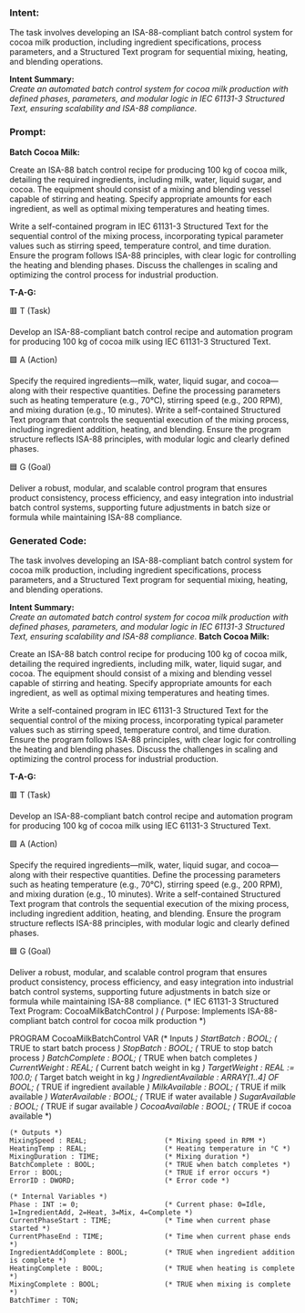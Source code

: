 ### Intent:
The task involves developing an ISA-88-compliant batch control system for cocoa milk production, including ingredient specifications, process parameters, and a Structured Text program for sequential mixing, heating, and blending operations.  

**Intent Summary:**  
*Create an automated batch control system for cocoa milk production with defined phases, parameters, and modular logic in IEC 61131-3 Structured Text, ensuring scalability and ISA-88 compliance.*

### Prompt:
**Batch Cocoa Milk:**

Create an ISA-88 batch control recipe for producing 100 kg of cocoa milk, detailing the required ingredients, including milk, water, liquid sugar, and cocoa. The equipment should consist of a mixing and blending vessel capable of stirring and heating. Specify appropriate amounts for each ingredient, as well as optimal mixing temperatures and heating times.

Write a self-contained program in IEC 61131-3 Structured Text for the sequential control of the mixing process, incorporating typical parameter values such as stirring speed, temperature control, and time duration. Ensure the program follows ISA-88 principles, with clear logic for controlling the heating and blending phases. Discuss the challenges in scaling and optimizing the control process for industrial production.

**T-A-G:**

🟥 T (Task)

Develop an ISA-88-compliant batch control recipe and automation program for producing 100 kg of cocoa milk using IEC 61131-3 Structured Text.

🟩 A (Action)

Specify the required ingredients—milk, water, liquid sugar, and cocoa—along with their respective quantities. Define the processing parameters such as heating temperature (e.g., 70°C), stirring speed (e.g., 200 RPM), and mixing duration (e.g., 10 minutes). Write a self-contained Structured Text program that controls the sequential execution of the mixing process, including ingredient addition, heating, and blending. Ensure the program structure reflects ISA-88 principles, with modular logic and clearly defined phases.

🟦 G (Goal)

Deliver a robust, modular, and scalable control program that ensures product consistency, process efficiency, and easy integration into industrial batch control systems, supporting future adjustments in batch size or formula while maintaining ISA-88 compliance.

### Generated Code:
The task involves developing an ISA-88-compliant batch control system for cocoa milk production, including ingredient specifications, process parameters, and a Structured Text program for sequential mixing, heating, and blending operations.  

**Intent Summary:**  
*Create an automated batch control system for cocoa milk production with defined phases, parameters, and modular logic in IEC 61131-3 Structured Text, ensuring scalability and ISA-88 compliance.*
**Batch Cocoa Milk:**

Create an ISA-88 batch control recipe for producing 100 kg of cocoa milk, detailing the required ingredients, including milk, water, liquid sugar, and cocoa. The equipment should consist of a mixing and blending vessel capable of stirring and heating. Specify appropriate amounts for each ingredient, as well as optimal mixing temperatures and heating times.

Write a self-contained program in IEC 61131-3 Structured Text for the sequential control of the mixing process, incorporating typical parameter values such as stirring speed, temperature control, and time duration. Ensure the program follows ISA-88 principles, with clear logic for controlling the heating and blending phases. Discuss the challenges in scaling and optimizing the control process for industrial production.

**T-A-G:**

🟥 T (Task)

Develop an ISA-88-compliant batch control recipe and automation program for producing 100 kg of cocoa milk using IEC 61131-3 Structured Text.

🟩 A (Action)

Specify the required ingredients—milk, water, liquid sugar, and cocoa—along with their respective quantities. Define the processing parameters such as heating temperature (e.g., 70°C), stirring speed (e.g., 200 RPM), and mixing duration (e.g., 10 minutes). Write a self-contained Structured Text program that controls the sequential execution of the mixing process, including ingredient addition, heating, and blending. Ensure the program structure reflects ISA-88 principles, with modular logic and clearly defined phases.

🟦 G (Goal)

Deliver a robust, modular, and scalable control program that ensures product consistency, process efficiency, and easy integration into industrial batch control systems, supporting future adjustments in batch size or formula while maintaining ISA-88 compliance.
(* IEC 61131-3 Structured Text Program: CocoaMilkBatchControl *)
(* Purpose: Implements ISA-88-compliant batch control for cocoa milk production *)

PROGRAM CocoaMilkBatchControl
VAR
    (* Inputs *)
    StartBatch : BOOL;                    (* TRUE to start batch process *)
    StopBatch : BOOL;                     (* TRUE to stop batch process *)
    BatchComplete : BOOL;                 (* TRUE when batch completes *)
    CurrentWeight : REAL;                 (* Current batch weight in kg *)
    TargetWeight : REAL := 100.0;         (* Target batch weight in kg *)
    IngredientAvailable : ARRAY[1..4] OF BOOL; (* TRUE if ingredient available *)
    MilkAvailable : BOOL;                 (* TRUE if milk available *)
    WaterAvailable : BOOL;                (* TRUE if water available *)
    SugarAvailable : BOOL;                (* TRUE if sugar available *)
    CocoaAvailable : BOOL;                (* TRUE if cocoa available *)
    
    (* Outputs *)
    MixingSpeed : REAL;                   (* Mixing speed in RPM *)
    HeatingTemp : REAL;                   (* Heating temperature in °C *)
    MixingDuration : TIME;                (* Mixing duration *)
    BatchComplete : BOOL;                 (* TRUE when batch completes *)
    Error : BOOL;                         (* TRUE if error occurs *)
    ErrorID : DWORD;                      (* Error code *)
    
    (* Internal Variables *)
    Phase : INT := 0;                     (* Current phase: 0=Idle, 1=IngredientAdd, 2=Heat, 3=Mix, 4=Complete *)
    CurrentPhaseStart : TIME;             (* Time when current phase started *)
    CurrentPhaseEnd : TIME;               (* Time when current phase ends *)
    IngredientAddComplete : BOOL;         (* TRUE when ingredient addition is complete *)
    HeatingComplete : BOOL;               (* TRUE when heating is complete *)
    MixingComplete : BOOL;                (* TRUE when mixing is complete *)
    BatchTimer : TON;
